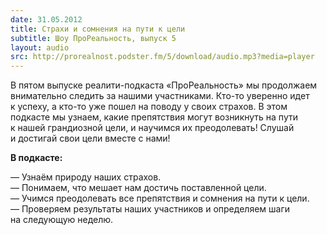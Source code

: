 ```yaml
---
date: 31.05.2012
title: Страхи и сомнения на пути к цели
subtitle: Шоу ПроРеальность, выпуск 5
layout: audio
src: http://prorealnost.podster.fm/5/download/audio.mp3?media=player
---
```


В пятом выпуске реалити-подкаста «ПроРеальность» мы продолжаем внимательно следить за нашими участниками. Кто-то уверенно идет к успеху, а кто-то уже пошел на поводу у своих страхов. В этом подкасте мы узнаем, какие препятствия могут возникнуть на пути к нашей грандиозной цели, и научимся их преодолевать! Слушай и достигай свои цели вместе с нами!

**В подкасте:**

— Узнаём природу наших страхов.   
— Понимаем, что мешает нам достичь поставленной цели.  
— Учимся преодолевать все препятствия и сомнения на пути к цели.  
— Проверяем результаты наших участников и определяем шаги на следующую неделю.   
